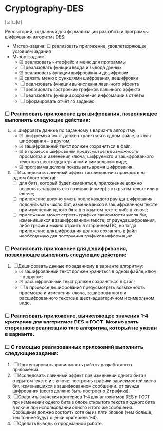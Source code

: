 # Cryptography-DES

|&#x2611;|&#x2610;|&#x2612;|


Репозиторий, созданный для формализации разработки программы шифрования алгоритма DES. 
* Мастер-задача: &#x2610; реализовать приложение, удовлетворяющее условиям задания
* Минор-задачи:
  * &#x2611; реализовать интерфейс и меню для программы
  * &#x2610; реализовать функции ввода и вывода данных
  * &#x2611; реализовать функции шифрования и дешифровки
  * &#x2611; связать меню с функциями шифрования, дешифровки
  * &#x2610; реализовать функции вычисления лавинного эффекта
  * &#x2610; релазиовать построение графиков лавинного эффекта
  * &#x2610; реализовать функции сохранения информации в отчёты
  * &#x2610; сформировать отчёт по заданию
 
### &#x2610; Реализовать приложение для шифрования, позволяющее выполнять следующие действия:
1. &#x2611; Шифровать данные по заданному в варианте алгоритму:
   * &#x2611; шифруемый текст должен храниться в одном файле, а ключ шифрования – в другом;
   * &#x2611; зашифрованный текст должен сохраняться в файл;
   * &#x2611; в процессе шифрования предусмотреть возможность просмотра и изменения ключа, шифруемого и зашифрованного текстов в шестнадцатеричном и символьном виде;
   * &#x2611; программа должна показывать время шифрования.
2. &#x2610; Исследовать лавинный эффект (исследования проводить на одном блоке текста):
   * &#x2610; для бита, который будет изменяться, приложение должно позволять задавать его позицию (номер) в открытом тексте или в ключе;
   * &#x2610; приложение должно уметь после каждого раунда шифрования подсчитывать число бит, изменившихся в зашифрованном тексте при изменении одного бита в открытом тексте либо в ключе;
   * &#x2610; приложение может строить графики зависимости числа бит, изменившихся в зашифрованном тексте, от раунда шифрования, либо графики можно строить в стороннем ПО, но тогда приложение для шифрования должно сохранять в файл необходимую для построения графиков информацию.

### &#x2610; Реализовать приложение для дешифрования, позволяющее выполнять следующие действия:
1. &#x2610; Дешифровать данные по заданному в варианте алгоритму:
   * &#x2611; зашифрованный текст должен храниться в одном файле, ключ – в другом;
   * &#x2611; расшифрованный текст должен сохраняться в файл;
   * &#x2610; в процессе дешифрования предусмотреть возможность просмотра и изменения ключа, зашифрованного и расшифрованного текстов в шестнадцатеричном и символьном виде.

### &#x2610; Реализовать приложение, вычисляющее значения 1–4 критериев для алгоритмов DES и ГОСТ. Можно взять стороннюю реализацию того алгоритма, который не указан в варианте.
### &#x2610; С помощью реализованных приложений выполнить следующие задания:
1. &#x2610; Протестировать правильность работы разработанных приложений.
2. &#x2610; Исследовать лавинный эффект при изменении одного бита в открытом тексте и в ключе: 
построить графики зависимостей числа бит, изменившихся в зашифрованном сообщении, от раунда шифрования (всего должно быть построено 2 графика).
3. &#x2610; Сравнить значения критериев 1–4 для алгоритмов DES и ГОСТ при изменении одного бита в блоке открытого текста и одного бита в ключе при использовании одного и того же сообщения. Сообщение должно состоять хотя бы из пяти блоков (чем больше, тем точнее будут оценки критериев 1–4).
4. &#x2610; Сделать выводы о проделанной работе.
